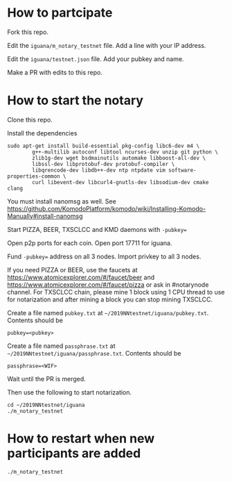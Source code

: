 # How to partcipate
Fork this repo.

Edit the `iguana/m_notary_testnet` file. Add a line with your IP address. 

Edit the `iguana/testnet.json` file. Add your pubkey and name.

Make a PR with edits to this repo. 

# How to start the notary

Clone this repo.

Install the dependencies
```
sudo apt-get install build-essential pkg-config libc6-dev m4 \
        g++-multilib autoconf libtool ncurses-dev unzip git python \
        zlib1g-dev wget bsdmainutils automake libboost-all-dev \
        libssl-dev libprotobuf-dev protobuf-compiler \
        libqrencode-dev libdb++-dev ntp ntpdate vim software-properties-common \
        curl libevent-dev libcurl4-gnutls-dev libsodium-dev cmake clang
```

You must install nanomsg as well. See https://github.com/KomodoPlatform/komodo/wiki/Installing-Komodo-Manually#install-nanomsg

Start PIZZA, BEER, TXSCLCC and KMD daemons with `-pubkey=` 

Open p2p ports for each coin. Open port 17711 for iguana. 

Fund `-pubkey=` address on all 3 nodes. Import privkey to all 3 nodes. 

If you need PIZZA or BEER, use the faucets at https://www.atomicexplorer.com/#/faucet/beer and https://www.atomicexplorer.com/#/faucet/pizza or ask in #notarynode channel. For TXSCLCC chain, please mine 1 block using 1 CPU thread to use for notarization and after mining a block you can stop mining TXSCLCC.

Create a file named `pubkey.txt` at `~/2019NNtestnet/iguana/pubkey.txt`. Contents should be 
```
pubkey=<pubkey>
```

Create a file named `passphrase.txt` at `~/2019NNtestnet/iguana/passphrase.txt`. Contents should be
```
passphrase=<WIF>
```

Wait until the PR is merged. 

Then use the following to start notarization.
```
cd ~/2019NNtestnet/iguana
./m_notary_testnet
```

# How to restart when new participants are added 

```
./m_notary_testnet
```
